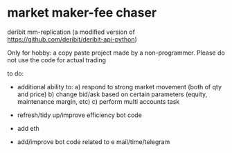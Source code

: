 # market maker-fee chaser
deribit mm-replication (a modified version of https://github.com/deribit/deribit-api-python)

Only for hobby: a copy paste project made by a non-programmer. Please do not use the code for actual trading

to do:
- additional ability to:
  a) respond to strong market movement (both of qty and price)
  b) change bid/ask based on certain parameters (equity, maintenance margin, etc)
  c) perform multi accounts task

- refresh/tidy up/improve efficiency bot code
- add eth
- add/improve bot code related to e mail/time/telegram

